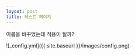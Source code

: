 ```yaml
---
layout: post
title: 테스트 페이지
---
```


이름을 바꾸었는데 적용이 될까?

![_config.yml]({{ site.baseurl }}/images/config.png)
